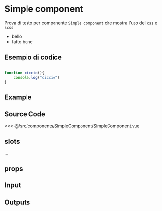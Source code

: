 # Simple component

Prova di testo per componente `Simple component` che mostra l'uso del `css` e `scss`

- bello
- fatto bene

## Esempio di codice
```javascript

function ciccio(){
    console.log("ciccio")
}
```

## Example

<Demo componentName="examples-simple-component-doc" />

## Source Code

<SourceCode>
<<< @/src/components/SimpleComponent/SimpleComponent.vue
</SourceCode>

## slots

...

## props

## Input

## Outputs
